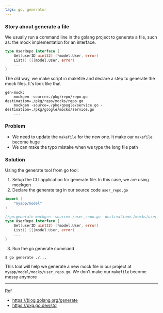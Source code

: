 ```yaml
---
tags: go, generator
---
```


### Story about generate a file
We usually run a command line in the golang project to generate a file, such as: the mock implementation for an interface.

``` go
type UserRepo interface {
    Get(userID uint32) (*model.User, error)
    List() ([]model.User, error)
    ...
}
```

The old way, we make script in makefile and declare a step to generate the mock files. It's look like that
``` shell
gen-mock:
    mockgen -source=./pkg/repo/repo.go -destination=./pkg/repo/mocks/repo.go
    mockgen -source=./pkg/google/service.go -destination=./pkg/google/mocks/service.go
    ...
```

### Problem
- We need to update the `makefile` for the new one. It make our `makefile` become huge
- We can make the typo mistake when we type the long file path

### Solution
Using the generate tool from go tool:
1. Setup the CLI application for generate file. In this case, we are using mockgen
2. Declare the generate tag in our source code `user_repo.go`

``` go 
import (
    "myapp/model"
)

//go:generate mockgen -source=./user_repo.go -destination=./mocks/user_repo.go
type UserRepo interface {
    Get(userID uint32) (*model.User, error)
    List() ([]model.User, error)
    ...
}
```
3. Run the go generate command
``` shell
$ go generate ./...
```


This tool will help we generate a new mock file in our project at `myapp/model/mocks/user_repo.go`. We don't make our `makefile` become messy anymore

---
Ref
- https://blog.golang.org/generate
- https://pkg.go.dev/std
